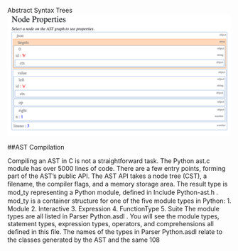 Abstract Syntax Trees 
![page_108_1](images/page_108_1.png)
 
##AST Compilation 

 Compiling an AST in C is not a straightforward task. The  Python ast.c module has over 5000 lines of code. There are a few entry points, forming part of the AST’s public API. The AST API takes a node tree (CST), a ﬁlename, the compiler flags, and a memory storage area. The result type is  mod_ty  representing a Python module, deﬁned in  Include Python-ast.h . mod_ty  is a container structure for one of the ﬁve module types in Python: 1.  Module 2.  Interactive 3.  Expression 4.  FunctionType 5.  Suite The module types are all listed in  Parser Python.asdl . You will see the module types, statement types, expression types, operators, and comprehensions all deﬁned in this ﬁle. The names of the types in  Parser Python.asdl  relate to the classes generated by the AST and the same 108